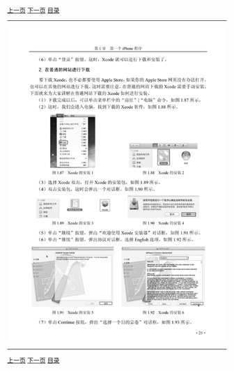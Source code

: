 [上一页](037.md) [下一页](039.md) [目录](../README.md)

***

![038](../images/038.png)

***

[上一页](037.md) [下一页](039.md) [目录](../README.md)